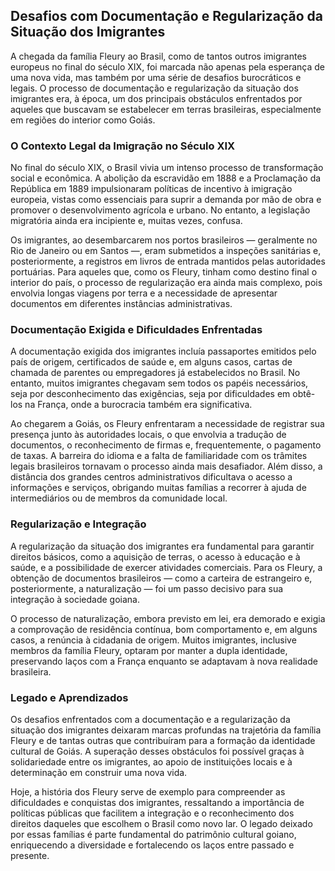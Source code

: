 ## Desafios com Documentação e Regularização da Situação dos Imigrantes

A chegada da família Fleury ao Brasil, como de tantos outros imigrantes europeus no final do século XIX, foi marcada não apenas pela esperança de uma nova vida, mas também por uma série de desafios burocráticos e legais. O processo de documentação e regularização da situação dos imigrantes era, à época, um dos principais obstáculos enfrentados por aqueles que buscavam se estabelecer em terras brasileiras, especialmente em regiões do interior como Goiás.

### O Contexto Legal da Imigração no Século XIX

No final do século XIX, o Brasil vivia um intenso processo de transformação social e econômica. A abolição da escravidão em 1888 e a Proclamação da República em 1889 impulsionaram políticas de incentivo à imigração europeia, vistas como essenciais para suprir a demanda por mão de obra e promover o desenvolvimento agrícola e urbano. No entanto, a legislação migratória ainda era incipiente e, muitas vezes, confusa.

Os imigrantes, ao desembarcarem nos portos brasileiros — geralmente no Rio de Janeiro ou em Santos —, eram submetidos a inspeções sanitárias e, posteriormente, a registros em livros de entrada mantidos pelas autoridades portuárias. Para aqueles que, como os Fleury, tinham como destino final o interior do país, o processo de regularização era ainda mais complexo, pois envolvia longas viagens por terra e a necessidade de apresentar documentos em diferentes instâncias administrativas.

### Documentação Exigida e Dificuldades Enfrentadas

A documentação exigida dos imigrantes incluía passaportes emitidos pelo país de origem, certificados de saúde e, em alguns casos, cartas de chamada de parentes ou empregadores já estabelecidos no Brasil. No entanto, muitos imigrantes chegavam sem todos os papéis necessários, seja por desconhecimento das exigências, seja por dificuldades em obtê-los na França, onde a burocracia também era significativa.

Ao chegarem a Goiás, os Fleury enfrentaram a necessidade de registrar sua presença junto às autoridades locais, o que envolvia a tradução de documentos, o reconhecimento de firmas e, frequentemente, o pagamento de taxas. A barreira do idioma e a falta de familiaridade com os trâmites legais brasileiros tornavam o processo ainda mais desafiador. Além disso, a distância dos grandes centros administrativos dificultava o acesso a informações e serviços, obrigando muitas famílias a recorrer à ajuda de intermediários ou de membros da comunidade local.

### Regularização e Integração

A regularização da situação dos imigrantes era fundamental para garantir direitos básicos, como a aquisição de terras, o acesso à educação e à saúde, e a possibilidade de exercer atividades comerciais. Para os Fleury, a obtenção de documentos brasileiros — como a carteira de estrangeiro e, posteriormente, a naturalização — foi um passo decisivo para sua integração à sociedade goiana.

O processo de naturalização, embora previsto em lei, era demorado e exigia a comprovação de residência contínua, bom comportamento e, em alguns casos, a renúncia à cidadania de origem. Muitos imigrantes, inclusive membros da família Fleury, optaram por manter a dupla identidade, preservando laços com a França enquanto se adaptavam à nova realidade brasileira.

### Legado e Aprendizados

Os desafios enfrentados com a documentação e a regularização da situação dos imigrantes deixaram marcas profundas na trajetória da família Fleury e de tantas outras que contribuíram para a formação da identidade cultural de Goiás. A superação desses obstáculos foi possível graças à solidariedade entre os imigrantes, ao apoio de instituições locais e à determinação em construir uma nova vida.

Hoje, a história dos Fleury serve de exemplo para compreender as dificuldades e conquistas dos imigrantes, ressaltando a importância de políticas públicas que facilitem a integração e o reconhecimento dos direitos daqueles que escolhem o Brasil como novo lar. O legado deixado por essas famílias é parte fundamental do patrimônio cultural goiano, enriquecendo a diversidade e fortalecendo os laços entre passado e presente.